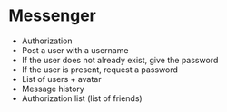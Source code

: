 # Messenger
* Authorization
* Post a user with a username
* If the user does not already exist, give the password
* If the user is present, request a password
* List of users + avatar
* Message history
* Authorization list (list of friends)
